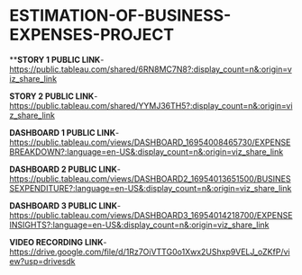 # ESTIMATION-OF-BUSINESS-EXPENSES-PROJECT

****STORY 1 PUBLIC LINK**-https://public.tableau.com/shared/6RN8MC7N8?:display_count=n&:origin=viz_share_link

**STORY 2 PUBLIC LINK**-https://public.tableau.com/shared/YYMJ36TH5?:display_count=n&:origin=viz_share_link

**DASHBOARD 1 PUBLIC LINK**-https://public.tableau.com/views/DASHBOARD_16954008465730/EXPENSEBREAKDOWN?:language=en-US&:display_count=n&:origin=viz_share_link

**DASHBOARD 2 PUBLIC LINK**-https://public.tableau.com/views/DASHBOARD2_16954013651500/BUSINESSEXPENDITURE?:language=en-US&:display_count=n&:origin=viz_share_link

**DASHBOARD 3 PUBLIC LINK**-https://public.tableau.com/views/DASHBOARD3_16954014218700/EXPENSEINSIGHTS?:language=en-US&:display_count=n&:origin=viz_share_link

**VIDEO RECORDING LINK**-https://drive.google.com/file/d/1Rz7OiVTTG0o1Xwx2UShxp9VELJ_oZKfP/view?usp=drivesdk
